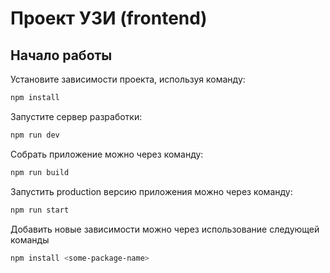 # Проект УЗИ (frontend)

## Начало работы

Установите зависимости проекта, используя команду:

```bash
npm install
```

Запустите сервер разработки:

```bash
npm run dev
```

Собрать приложение можно через команду:

```bash
npm run build
```

Запустить production версию приложения можно через команду:

```bash
npm run start
```

Добавить новые зависимости можно через использование следующей команды

```bash
npm install <some-package-name>
```
